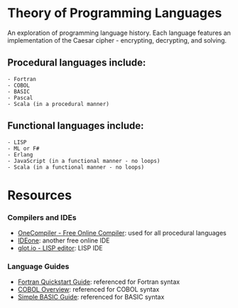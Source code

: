 # Theory of Programming Languages

An exploration of programming language history. Each language features an implementation of the Caesar cipher - encrypting, decrypting, and solving.

## Procedural languages include:
    - Fortran
    - COBOL
    - BASIC
    - Pascal
    - Scala (in a procedural manner)

## Functional languages include:
    - LISP
    - ML or F#
    - Erlang
    - JavaScript (in a functional manner - no loops)
    - Scala	(in a functional manner - no loops)

# Resources
### Compilers and IDEs
* [OneCompiler - Free Online Compiler](https://onecompiler.com/): used for all procedural languages
* [IDEone](https://ideone.com/): another free online IDE
* [glot.io - LISP editor](https://glot.io/new/clisp): LISP IDE

### Language Guides
* [Fortran Quickstart Guide](https://fortran-lang.org/en/learn/quickstart/): referenced for Fortran syntax
* [COBOL Overview](https://www.tutorialspoint.com/cobol/cobol_overview.htm): referenced for COBOL syntax
* [Simple BASIC Guide](https://lateblt.tripod.com/basic.htm): referenced for BASIC syntax